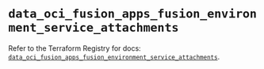 # `data_oci_fusion_apps_fusion_environment_service_attachments`

Refer to the Terraform Registry for docs: [`data_oci_fusion_apps_fusion_environment_service_attachments`](https://registry.terraform.io/providers/oracle/oci/7.19.0/docs/data-sources/fusion_apps_fusion_environment_service_attachments).
